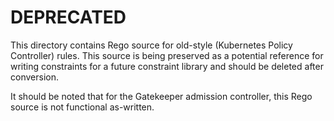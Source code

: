 # DEPRECATED

This directory contains Rego source for old-style (Kubernetes Policy Controller)
rules. This source is being preserved as a potential reference for writing
constraints for a future constraint library and should be deleted after
conversion.

It should be noted that for the Gatekeeper admission controller, this Rego
source is not functional as-written.
